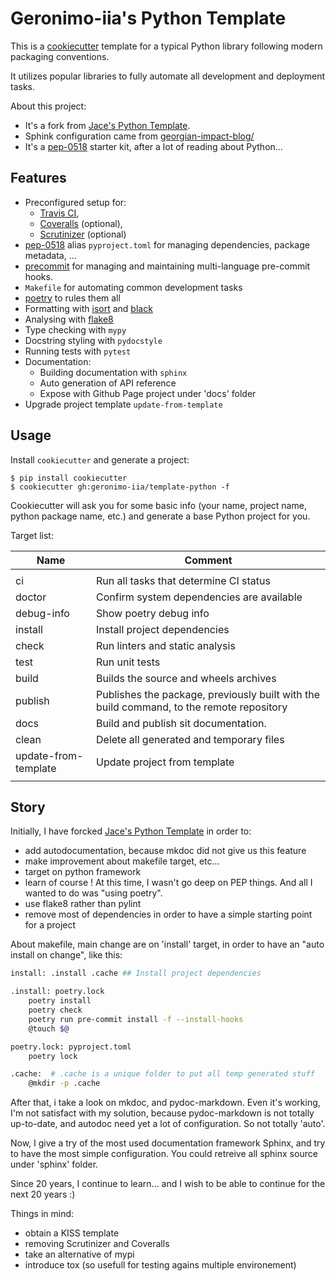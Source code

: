 # Geronimo-iia's Python Template

This is a [cookiecutter](https://github.com/cookiecutter/cookiecutter) template for a typical Python library following modern packaging conventions.

It utilizes popular libraries to fully automate all development and deployment tasks.

About this project:
* It's a fork from [Jace's Python Template](https://github.com/jacebrowning/template-python).
* Sphink configuration came from [georgian-impact-blog/](https://medium.com/georgian-impact-blog/python-tooling-makes-a-project-tick-181d567eea44)
* It's a [pep-0518](https://www.python.org/dev/peps/pep-0518/) starter kit, after a lot of reading about Python...



## Features

* Preconfigured setup for:
  * [Travis CI](https://travis-ci.org/),
  * [Coveralls](https://coveralls.io/) (optional),
  * [Scrutinizer](https://scrutinizer-ci.com/) (optional)
* [pep-0518](https://www.python.org/dev/peps/pep-0518/) alias `pyproject.toml` for managing dependencies, package metadata, ...
* [precommit](https://pre-commit.com/) for managing and maintaining multi-language pre-commit hooks.
* `Makefile` for automating common development tasks
* [poetry](https://python-poetry.org/) to rules them all
* Formatting with [isort]() and [black]()
* Analysing with [flake8]()
* Type checking with `mypy`
* Docstring styling with `pydocstyle`
* Running tests with `pytest`
* Documentation:
  * Building documentation with `sphinx`
  * Auto generation of API reference
  * Expose with Github Page project under 'docs' folder
* Upgrade project template `update-from-template`


## Usage

Install `cookiecutter` and generate a project:

```
$ pip install cookiecutter
$ cookiecutter gh:geronimo-iia/template-python -f
```

Cookiecutter will ask you for some basic info (your name, project name, python package name, etc.) and generate a base Python project for you.

Target list:

| Name | Comment |
| ---- | ------- |
|      |         |
| ci                             | Run all tasks that determine CI status |
| doctor                         | Confirm system dependencies are available |
| debug-info                     | Show poetry debug info |
| install                        | Install project dependencies |
| check                          | Run linters and static analysis |
| test                           | Run unit tests |
| build                          | Builds the source and wheels archives |
| publish                        | Publishes the package, previously built with the build command, to the remote repository |
| docs                           | Build and publish sit documentation. |
| clean                          | Delete all generated and temporary files |
| update-from-template           | Update project from template |
|      |         |

## Story

Initially, I have forcked [Jace's Python Template](https://github.com/jacebrowning/template-python) in order to:
- add autodocumentation, because mkdoc did not give us this feature
- make improvement about makefile target, etc...
- target on python framework
- learn of course ! At this time, I wasn't go deep on PEP things. And all I wanted to do was "using poetry".
- use flake8 rather than pylint
- remove most of dependencies in order to have a simple starting point for a project

About makefile, main change are on 'install' target, in order to have an "auto install on change", like this:

```bash
install: .install .cache ## Install project dependencies

.install: poetry.lock
	poetry install
	poetry check
	poetry run pre-commit install -f --install-hooks
	@touch $@

poetry.lock: pyproject.toml
	poetry lock

.cache:  # .cache is a unique folder to put all temp generated stuff
	@mkdir -p .cache

```

After that, i take a look on mkdoc, and pydoc-markdown.
Even it's working, I'm not satisfact with my solution, because pydoc-markdown is not totally up-to-date,
and autodoc need yet a lot of configuration. So not totally 'auto'.

Now, I give a try of the most used documentation framework Sphinx, and try to have the most simple configuration.
You could retreive all sphinx source under 'sphinx' folder.

Since 20 years, I continue to learn... and I wish to be able to continue for the next 20 years :)

Things in mind:

- obtain a KISS template
- removing Scrutinizer and Coveralls
- take an alternative of mypi
- introduce tox (so usefull for testing agains multiple environement)
